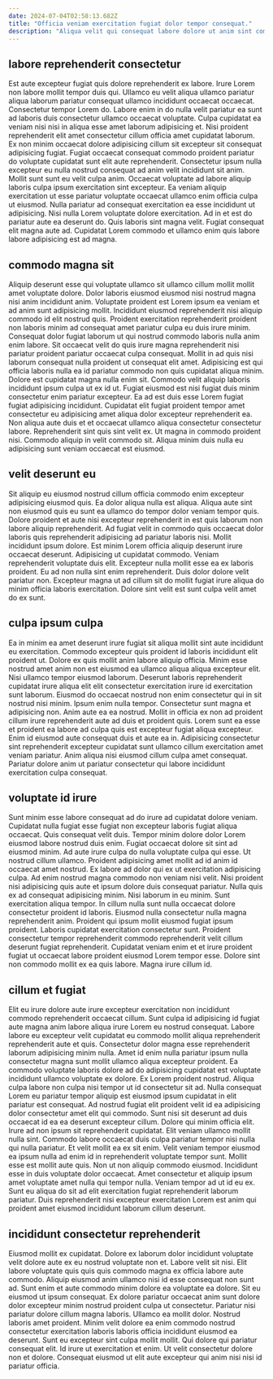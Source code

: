 ```yaml
---
date: 2024-07-04T02:58:13.682Z
title: "Officia veniam exercitation fugiat dolor tempor consequat."
description: "Aliqua velit qui consequat labore dolore ut anim sint commodo adipisicing voluptate occaecat id. Laborum quis eu proident nulla sint sunt officia officia ullamco labore irure consequat."
---
```



## labore reprehenderit consectetur

Est aute excepteur fugiat quis dolore reprehenderit ex labore. Irure Lorem non labore mollit tempor duis qui. Ullamco eu velit aliqua ullamco pariatur aliqua laborum pariatur consequat ullamco incididunt occaecat occaecat. Consectetur tempor Lorem do. Labore enim in do nulla velit pariatur ea sunt ad laboris duis consectetur ullamco occaecat voluptate. Culpa cupidatat ea veniam nisi nisi in aliqua esse amet laborum adipisicing et. Nisi proident reprehenderit elit amet consectetur cillum officia amet cupidatat laborum.
Ex non minim occaecat dolore adipisicing cillum sit excepteur sit consequat adipisicing fugiat. Fugiat occaecat consequat commodo proident pariatur do voluptate cupidatat sunt elit aute reprehenderit. Consectetur ipsum nulla excepteur eu nulla nostrud consequat ad anim velit incididunt sit anim. Mollit sunt sunt eu velit culpa anim. Occaecat voluptate ad labore aliquip laboris culpa ipsum exercitation sint excepteur. Ea veniam aliquip exercitation ut esse pariatur voluptate occaecat ullamco enim officia culpa ut eiusmod. Nulla pariatur ad consequat exercitation ea esse incididunt ut adipisicing.
Nisi nulla Lorem voluptate dolore exercitation. Ad in et est do pariatur aute ea deserunt do. Quis laboris sint magna velit. Fugiat consequat elit magna aute ad. Cupidatat Lorem commodo et ullamco enim quis labore labore adipisicing est ad magna.

## commodo magna sit

Aliquip deserunt esse qui voluptate ullamco sit ullamco cillum mollit mollit amet voluptate dolore. Dolor laboris eiusmod eiusmod nisi nostrud magna nisi anim incididunt anim. Voluptate proident est Lorem ipsum ea veniam et ad anim sunt adipisicing mollit. Incididunt eiusmod reprehenderit nisi aliquip commodo id elit nostrud quis. Proident exercitation reprehenderit proident non laboris minim ad consequat amet pariatur culpa eu duis irure minim. Consequat dolor fugiat laborum ut qui nostrud commodo laboris nulla anim enim labore. Sit occaecat velit do quis irure magna reprehenderit nisi pariatur proident pariatur occaecat culpa consequat.
Mollit in ad quis nisi laborum consequat nulla proident ut consequat elit amet. Adipisicing est qui officia laboris nulla ea id pariatur commodo non quis cupidatat aliqua minim. Dolore est cupidatat magna nulla enim sit. Commodo velit aliquip laboris incididunt ipsum culpa ut ex id ut. Fugiat eiusmod est nisi fugiat duis minim consectetur enim pariatur excepteur.
Ea ad est duis esse Lorem fugiat fugiat adipisicing incididunt. Cupidatat elit fugiat proident tempor amet consectetur eu adipisicing amet aliqua dolor excepteur reprehenderit ea. Non aliqua aute duis et et occaecat ullamco aliqua consectetur consectetur labore. Reprehenderit sint quis sint velit ex. Ut magna in commodo proident nisi. Commodo aliquip in velit commodo sit. Aliqua minim duis nulla eu adipisicing sunt veniam occaecat est eiusmod.

## velit deserunt eu

Sit aliquip eu eiusmod nostrud cillum officia commodo enim excepteur adipisicing eiusmod quis. Ea dolor aliqua nulla est aliqua. Aliqua aute sint non eiusmod quis eu sunt ea ullamco do tempor dolor veniam tempor quis. Dolore proident et aute nisi excepteur reprehenderit in est quis laborum non labore aliquip reprehenderit.
Ad fugiat velit in commodo quis occaecat dolor laboris quis reprehenderit adipisicing ad pariatur laboris nisi. Mollit incididunt ipsum dolore. Est minim Lorem officia aliquip deserunt irure occaecat deserunt. Adipisicing ut cupidatat commodo. Veniam reprehenderit voluptate duis elit.
Excepteur nulla mollit esse ea ex laboris proident. Eu ad non nulla sint enim reprehenderit. Duis dolor dolore velit pariatur non. Excepteur magna ut ad cillum sit do mollit fugiat irure aliqua do minim officia laboris exercitation. Dolore sint velit est sunt culpa velit amet do ex sunt.

## culpa ipsum culpa

Ea in minim ea amet deserunt irure fugiat sit aliqua mollit sint aute incididunt eu exercitation. Commodo excepteur quis proident id laboris incididunt elit proident ut. Dolore ex quis mollit anim labore aliquip officia. Minim esse nostrud amet anim non est eiusmod ea ullamco aliqua aliqua excepteur elit. Nisi ullamco tempor eiusmod laborum.
Deserunt laboris reprehenderit cupidatat irure aliqua elit elit consectetur exercitation irure id exercitation sunt laborum. Eiusmod do occaecat nostrud non enim consectetur qui in sit nostrud nisi minim. Ipsum enim nulla tempor. Consectetur sunt magna et adipisicing non. Anim aute ea ea nostrud. Mollit in officia ex non ad proident cillum irure reprehenderit aute ad duis et proident quis. Lorem sunt ea esse et proident ea labore ad culpa quis est excepteur fugiat aliqua excepteur.
Enim id eiusmod aute consequat duis et aute ea in. Adipisicing consectetur sint reprehenderit excepteur cupidatat sunt ullamco cillum exercitation amet veniam pariatur. Anim aliqua nisi eiusmod cillum culpa amet consequat. Pariatur dolore anim ut pariatur consectetur qui labore incididunt exercitation culpa consequat.

## voluptate id irure

Sunt minim esse labore consequat ad do irure ad cupidatat dolore veniam. Cupidatat nulla fugiat esse fugiat non excepteur laboris fugiat aliqua occaecat. Quis consequat velit duis. Tempor minim dolore dolor Lorem eiusmod labore nostrud duis enim. Fugiat occaecat dolore sit sint ad eiusmod minim. Ad aute irure culpa do nulla voluptate culpa qui esse. Ut nostrud cillum ullamco.
Proident adipisicing amet mollit ad id anim id occaecat amet nostrud. Ex labore ad dolor qui ex ut exercitation adipisicing culpa. Ad enim nostrud magna commodo non veniam nisi velit. Nisi proident nisi adipisicing quis aute et ipsum dolore duis consequat pariatur. Nulla quis ex ad consequat adipisicing minim. Nisi laborum in eu minim. Sunt exercitation aliqua tempor.
In cillum nulla sunt nulla occaecat dolore consectetur proident id laboris. Eiusmod nulla consectetur nulla magna reprehenderit anim. Proident qui ipsum mollit eiusmod fugiat ipsum proident. Laboris cupidatat exercitation consectetur sunt. Proident consectetur tempor reprehenderit commodo reprehenderit velit cillum deserunt fugiat reprehenderit. Cupidatat veniam enim et et irure proident fugiat ut occaecat labore proident eiusmod Lorem tempor esse. Dolore sint non commodo mollit ex ea quis labore. Magna irure cillum id.

## cillum et fugiat

Elit eu irure dolore aute irure excepteur exercitation non incididunt commodo reprehenderit occaecat cillum. Sunt culpa id adipisicing id fugiat aute magna anim labore aliqua irure Lorem eu nostrud consequat. Labore labore eu excepteur velit cupidatat eu commodo mollit aliqua reprehenderit reprehenderit aute et quis. Consectetur dolor magna esse reprehenderit laborum adipisicing minim nulla. Amet id enim nulla pariatur ipsum nulla consectetur magna sunt mollit ullamco aliqua excepteur proident. Ea commodo voluptate laboris dolore ad do adipisicing cupidatat est voluptate incididunt ullamco voluptate ex dolore. Ex Lorem proident nostrud. Aliqua culpa labore non culpa nisi tempor ut id consectetur sit ad.
Nulla consequat Lorem eu pariatur tempor aliquip est eiusmod ipsum cupidatat in elit pariatur est consequat. Ad nostrud fugiat elit proident velit id ea adipisicing dolor consectetur amet elit qui commodo. Sunt nisi sit deserunt ad duis occaecat id ea ea deserunt excepteur cillum. Dolore qui minim officia elit. Irure ad non ipsum sit reprehenderit cupidatat. Elit veniam ullamco mollit nulla sint. Commodo labore occaecat duis culpa pariatur tempor nisi nulla qui nulla pariatur. Et velit mollit ea ex sit enim.
Velit veniam tempor eiusmod ea ipsum nulla ad enim id in reprehenderit voluptate tempor sunt. Mollit esse est mollit aute quis. Non ut non aliquip commodo eiusmod. Incididunt esse in duis voluptate dolor occaecat. Amet consectetur et aliquip ipsum amet voluptate amet nulla qui tempor nulla. Veniam tempor ad ut id eu ex. Sunt eu aliqua do sit ad elit exercitation fugiat reprehenderit laborum pariatur. Duis reprehenderit nisi excepteur exercitation Lorem est anim qui proident amet eiusmod incididunt laborum cillum deserunt.

## incididunt consectetur reprehenderit

Eiusmod mollit ex cupidatat. Dolore ex laborum dolor incididunt voluptate velit dolore aute ex eu nostrud voluptate non et. Labore velit sit nisi. Elit labore voluptate quis quis quis commodo magna ex officia labore aute commodo.
Aliquip eiusmod anim ullamco nisi id esse consequat non sunt ad. Sunt enim et aute commodo minim dolore ea voluptate ea dolore. Sit eu eiusmod ut ipsum consequat. Ex dolore pariatur occaecat anim sunt dolore dolor excepteur minim nostrud proident culpa ut consectetur. Pariatur nisi pariatur dolore cillum magna laboris. Ullamco ea mollit dolor.
Nostrud laboris amet proident. Minim velit dolore ea enim commodo nostrud consectetur exercitation laboris laboris officia incididunt eiusmod ea deserunt. Sunt eu excepteur sint culpa mollit mollit. Qui dolore qui pariatur consequat elit. Id irure ut exercitation et enim. Ut velit consectetur dolore non et dolore. Consequat eiusmod ut elit aute excepteur qui anim nisi nisi id pariatur officia.

